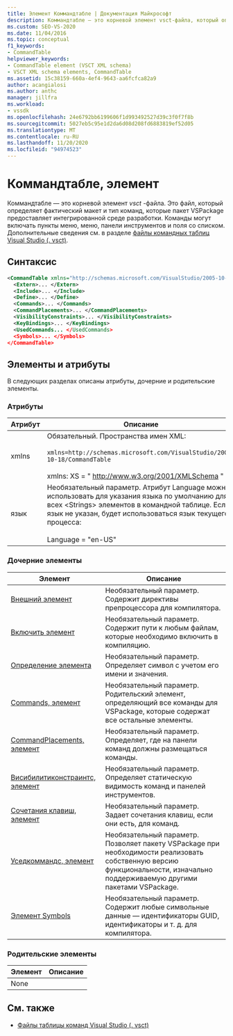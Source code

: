 ```yaml
---
title: Элемент Коммандтабле | Документация Майкрософт
description: Коммандтабле — это корневой элемент vsct-файла, который определяет макет и тип команд, предоставляемых пакетом VSPackage в интегрированную среду разработки.
ms.custom: SEO-VS-2020
ms.date: 11/04/2016
ms.topic: conceptual
f1_keywords:
- CommandTable
helpviewer_keywords:
- CommandTable element (VSCT XML schema)
- VSCT XML schema elements, CommandTable
ms.assetid: 15c38159-660a-4ef4-9643-aa6fcfca82a9
author: acangialosi
ms.author: anthc
manager: jillfra
ms.workload:
- vssdk
ms.openlocfilehash: 24e6792bb6199606f1d993492527d39c3f0f7f8b
ms.sourcegitcommit: 5027eb5c95e1d2da6d08d208fd6883819ef52d05
ms.translationtype: MT
ms.contentlocale: ru-RU
ms.lasthandoff: 11/20/2020
ms.locfileid: "94974523"
---
```

# <a name="commandtable-element"></a>Коммандтабле, элемент
Коммандтабле — это корневой элемент *vsct* -файла. Это файл, который определяет фактический макет и тип команд, которые пакет VSPackage предоставляет интегрированной среде разработки. Команды могут включать пункты меню, меню, панели инструментов и поля со списком. Дополнительные сведения см. в разделе [файлы командных таблиц Visual Studio (. vsct)](../extensibility/internals/visual-studio-command-table-dot-vsct-files.md).

## <a name="syntax"></a>Синтаксис

```xml
<CommandTable xmlns="http://schemas.microsoft.com/VisualStudio/2005-10-18/CommandTable" xmlns:xs="http://www.w3.org/2001/XMLSchema" >
  <Extern>... </Extern>
  <Include>... </Include>
  <Define>... </Define>
  <Commands>... </Commands>
  <CommandPlacements>... </CommandPlacements>
  <VisibilityConstraints>... </VisibilityConstraints>
  <KeyBindings>... </KeyBindings>
  <UsedCommands... </UsedCommands>
  <Symbols>... </Symbols>
</CommandTable>
```

## <a name="attributes-and-elements"></a>Элементы и атрибуты
 В следующих разделах описаны атрибуты, дочерние и родительские элементы.

### <a name="attributes"></a>Атрибуты

| Атрибут | Описание |
|-----------| - |
| xmlns | Обязательный. Пространства имен XML:<br /><br /> `xmlns=http://schemas.microsoft.com/VisualStudio/2005-10-18/CommandTable`<br /><br /> xmlns: XS = " <http://www.w3.org/2001/XMLSchema> " |
| язык | Необязательный параметр. Атрибут Language можно использовать для указания языка по умолчанию для всех \<Strings> элементов в командной таблице.  Если язык не указан, будет использоваться язык текущего процесса:<br /><br /> Language = "en-US" |

### <a name="child-elements"></a>Дочерние элементы

|Элемент|Описание|
|-------------|-----------------|
|[Внешний элемент](../extensibility/extern-element.md)|Необязательный параметр. Содержит директивы препроцессора для компилятора.|
|[Включить элемент](../extensibility/include-element.md)|Необязательный параметр. Содержит пути к любым файлам, которые необходимо включить в компиляцию.|
|[Определение элемента](../extensibility/define-element.md)|Необязательный параметр. Определяет символ с учетом его имени и значения.|
|[Commands, элемент](../extensibility/commands-element.md)|Необязательный параметр. Родительский элемент, определяющий все команды для VSPackage, которые содержат все остальные элементы.|
|[CommandPlacements, элемент](../extensibility/commandplacements-element.md)|Необязательный параметр. Определяет, где на панели команд должны размещаться команды.|
|[Висибилитиконстраинтс, элемент](../extensibility/visibilityconstraints-element.md)|Необязательный параметр. Определяет статическую видимость команд и панелей инструментов.|
|[Сочетания клавиш, элемент](../extensibility/keybindings-element.md)|Необязательный параметр. Задает сочетания клавиш, если они есть, для команд.|
|[Уседкоммандс, элемент](../extensibility/usedcommands-element.md)|Необязательный параметр. Позволяет пакету VSPackage при необходимости реализовать собственную версию функциональности, изначально поддерживаемую другими пакетами VSPackage.|
|[Элемент Symbols](https://www.microsoft.com/download/details.aspx?id=55984)|Необязательный параметр. Содержит любые символьные данные — идентификаторы GUID, идентификаторы и т. д. для компилятора.|

### <a name="parent-elements"></a>Родительские элементы

|Элемент|Описание|
|-------------|-----------------|
|None||

## <a name="see-also"></a>См. также
- [Файлы таблицы команд Visual Studio (. vsct)](../extensibility/internals/visual-studio-command-table-dot-vsct-files.md)
